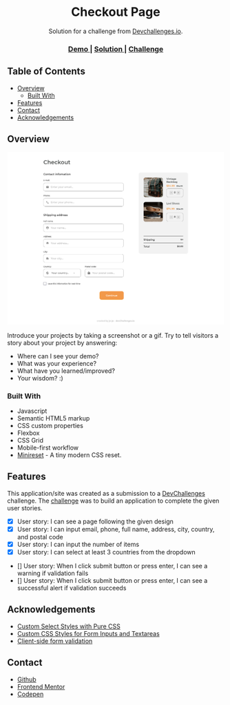 <h1 align="center">Checkout Page</h1>

<div align="center">
   Solution for a challenge from  <a href="http://devchallenges.io" target="_blank">Devchallenges.io</a>.
</div>

<div align="center">
  <h3>
    <a href="https://je-jo.github.io/checkout-page">
      Demo
    </a>
    <span> | </span>
    <a href="https://github.com/je-jo/checkout-page">
      Solution
    </a>
    <span> | </span>
    <a href="https://devchallenges.io/challenges/0J1NxxGhOUYVqihwegfO">
      Challenge
    </a>
  </h3>
</div>

## Table of Contents

- [Overview](#overview)
  - [Built With](#built-with)
- [Features](#features)
- [Contact](#contact)
- [Acknowledgements](#acknowledgements)

## Overview

![screenshot](https://raw.githubusercontent.com/je-jo/checkout-page/main/images/checkout-page.png)

Introduce your projects by taking a screenshot or a gif. Try to tell visitors a story about your project by answering:

- Where can I see your demo?
- What was your experience?
- What have you learned/improved?
- Your wisdom? :)

### Built With

- Javascript
- Semantic HTML5 markup
- CSS custom properties
- Flexbox
- CSS Grid
- Mobile-first workflow
- [Minireset](https://awesomeopensource.com/project/jgthms/minireset.css?categoryPage=29) - A tiny modern CSS reset. 

## Features

This application/site was created as a submission to a [DevChallenges](https://devchallenges.io/challenges) challenge. The [challenge](https://devchallenges.io/challenges/0J1NxxGhOUYVqihwegfO) was to build an application to complete the given user stories.

- [x] User story: I can see a page following the given design
- [x] User story: I can input email, phone, full name, address, city, country, and postal code
- [x] User story: I can input the number of items
- [x] User story: I can select at least 3 countries from the dropdown
- [] User story: When I click submit button or press enter, I can see a warning if validation fails
- [] User story: When I click submit button or press enter, I can see a successful alert if validation succeeds

## Acknowledgements

- [Custom Select Styles with Pure CSS](https://moderncss.dev/custom-select-styles-with-pure-css/)
- [Custom CSS Styles for Form Inputs and Textareas](https://moderncss.dev/custom-css-styles-for-form-inputs-and-textareas/)
- [Client-side form validation](https://developer.mozilla.org/en-US/docs/Learn/Forms/Form_validation)

## Contact

- [Github](https://github.com/je-jo)
- [Frontend Mentor](https://www.frontendmentor.io/profile/je-jo)
- [Codepen](https://codepen.io/je-jo)
